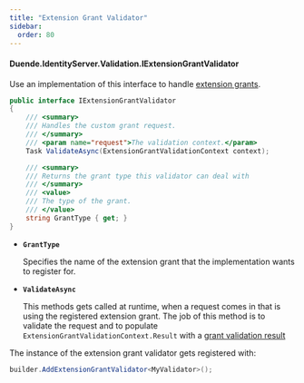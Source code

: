 ```yaml
---
title: "Extension Grant Validator"
sidebar:
  order: 80
---
```


#### Duende.IdentityServer.Validation.IExtensionGrantValidator

Use an implementation of this interface to handle [extension grants](/identityserver/v7/tokens/extension_grants).

```cs
public interface IExtensionGrantValidator
{
    /// <summary>
    /// Handles the custom grant request.
    /// </summary>
    /// <param name="request">The validation context.</param>
    Task ValidateAsync(ExtensionGrantValidationContext context);

    /// <summary>
    /// Returns the grant type this validator can deal with
    /// </summary>
    /// <value>
    /// The type of the grant.
    /// </value>
    string GrantType { get; }
}
```

* **`GrantType`**

  Specifies the name of the extension grant that the implementation wants to register for.

* **`ValidateAsync`**

  This methods gets called at runtime, when a request comes in that is using the registered extension grant.
  The job of this method is to validate the request and to populate `ExtensionGrantValidationContext.Result` with
  a [grant validation result](/identityserver/v7/reference/models/grant_validation_result)

The instance of the extension grant validator gets registered with:

```cs
builder.AddExtensionGrantValidator<MyValidator>();
```